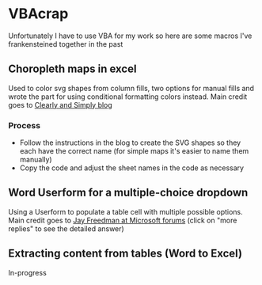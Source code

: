 # VBAcrap
Unfortunately I have to use VBA for my work so here are some macros I've frankensteined together in the past

## Choropleth maps in excel
Used to color svg shapes from column fills, two options for manual fills and wrote the part for using conditional formatting colors instead. Main credit goes to [Clearly and Simply blog](https://www.clearlyandsimply.com/clearly_and_simply/2009/08/build-your-own-choropleth-maps-with-excel.html)

### Process
- Follow the instructions in the blog to create the SVG shapes so they each have the correct name (for simple maps it's easier to name them manually)
- Copy the code and adjust the sheet names in the code as necessary

## Word Userform for a multiple-choice dropdown
Using a Userform to populate a table cell with multiple possible options. Main credit goes to [Jay Freedman at Microsoft forums](https://answers.microsoft.com/en-us/msoffice/forum/all/multiple-selection-from-a-drop-down-menu-in-ms/8b14e0fa-641c-4653-8e86-55353fe0cc30?page=2) (click on "more replies" to see the detailed answer)

## Extracting content from tables (Word to Excel)
In-progress
